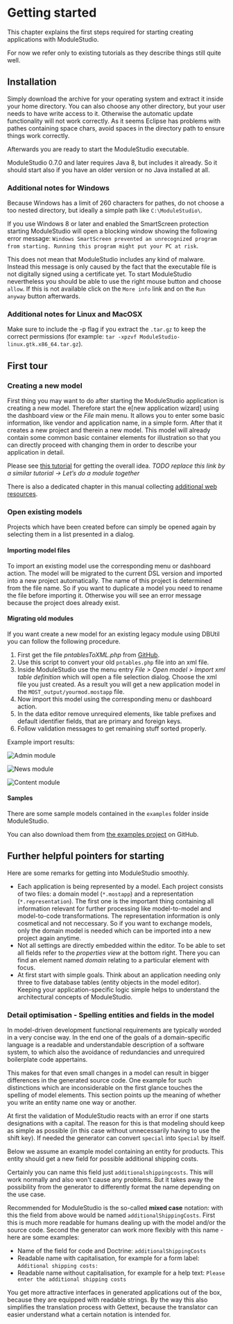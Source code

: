 # Getting started

This chapter explains the first steps required for starting creating applications with ModuleStudio.

For now we refer only to existing tutorials as they describe things still quite well.

## Installation

Simply download the archive for your operating system and extract it inside your home directory. You can also choose any other directory, but your user needs to have write access to it. Otherwise the automatic update functionality will not work correctly. As it seems Eclipse has problems with pathes containing space chars, avoid spaces in the directory path to ensure things work correctly.

Afterwards you are ready to start the ModuleStudio executable.

ModuleStudio 0.7.0 and later requires Java 8, but includes it already. So it should start also if you have an older version or no Java installed at all.

### Additional notes for Windows

Because Windows has a limit of 260 characters for pathes, do not choose a too nested directory, but ideally a simple path like `C:\ModuleStudio\`.

If you use Windows 8 or later and enabled the SmartScreen protection starting ModuleStudio will open a blocking window showing the following error message: `Windows SmartScreen prevented an unrecognized program from starting. Running this program might put your PC at risk`.

This does not mean that ModuleStudio includes any kind of malware. Instead this message is only caused by the fact that the executable file is not digitally signed using a certificate yet. To start ModuleStudio nevertheless you should be able to use the right mouse button and choose `allow`. If this is not available click on the `More info` link and on the `Run anyway` button afterwards.

### Additional notes for Linux and MacOSX

Make sure to include the -p flag if you extract the `.tar.gz` to keep the correct permissions (for example: `tar -xpzvf ModuleStudio-linux.gtk.x86_64.tar.gz`).

## First tour

### Creating a new model

First thing you may want to do after starting the ModuleStudio application is creating a new model. Therefore start the e[new application wizard] using the dashboard view or the *File* main menu. It allows you to enter some basic information, like vendor and application name, in a simple form. After that it creates a new project and therein a new model. This model will already contain some common basic container elements for illustration so that you can directly proceed with changing them in order to describe your application in detail.

Please see [this tutorial](http://modulestudio.de/en/tutorial/the-first-zikula-application-in-10-minutes.html) for getting the overall idea.
*TODO replace this link by a similar tutorial -> Let’s do a module together*

There is also a dedicated chapter in this manual collecting [additional web resources](97-Resources.md).

### Open existing models

Projects which have been created before can simply be opened again by selecting them in a list presented in a dialog. 

#### Importing model files

To import an existing model use the corresponding menu or dashboard action. The model will be migrated to the current DSL version and imported into a new project automatically. The name of this project is determined from the file name. So if you want to duplicate a model you need to rename the file before importing it. Otherwise you will see an error message because the project does already exist.

#### Migrating old modules

If you want create a new model for an existing legacy module using DBUtil you can follow the following procedure.

1. First get the file *pntablesToXML.php* from [GitHub](https://github.com/zikula/core/blob/1.4.3/tools/pntablesToXML.php).
2. Use this script to convert your old `pntables.php` file into an xml file.
3. Inside ModuleStudio use the menu entry *File > Open model > Import xml table definition* which will open a file selection dialog. Choose the xml file you just created. As a result you will get a new application model in the `MOST_output/yourmod.mostapp` file.
4. Now import this model using the corresponding menu or dashboard action.
5. In the data editor remove unrequired elements, like table prefixes and default identifier fields, that are primary and foreign keys.
6. Follow validation messages to get remaining stuff sorted properly.

Example import results:

![Admin module](images/import_admin.png "Admin module")

![News module](images/import_news.png "News module")

![Content module](images/import_content.png "Content module")

#### Samples

There are some sample models contained in the `examples` folder inside ModuleStudio.

You can also download them from [the examples project](https://github.com/Guite/MostExamples) on GitHub.

## Further helpful pointers for starting

Here are some remarks for getting into ModuleStudio smoothly.

* Each application is being represented by a model. Each project consists of two files: a domain model (`*.mostapp`) and a representation (`*.representation`). The first one is the important thing containing all information relevant for further processing like model-to-model and model-to-code transformations. The representation information is only cosmetical and not neccessary. So if you want to exchange models, only the domain model is needed which can be imported into a new project again anytime.
* Not all settings are directly embedded within the editor. To be able to set all fields refer to the *properties view* at the bottom right. There you can find an element named *domain* relating to a particular element with focus.
* At first start with simple goals. Think about an application needing only three to five database tables (entity objects in the model editor). Keeping your application-specific logic simple helps to understand the architectural concepts of ModuleStudio.

### Detail optimisation - Spelling entities and fields in the model

In model-driven development functional requirements are typically worded in a very concise way. In the end one of the goals of a domain-specific language is a readable and understandable description of a software system, to which also the avoidance of redundancies and unrequired boilerplate code appertains.

This makes for that even small changes in a model can result in bigger differences in the generated source code. One example for such distinctions which are inconsiderable on the first glance touches the spelling of model elements. This section points up the meaning of whether you write an entity name one way or another.

At first the validation of ModuleStudio reacts with an error if one starts designations with a capital. The reason for this is that modeling should keep as simple as possible (in this case without unnecessarily having to use the shift key). If needed the generator can convert `special` into `Special` by itself.

Below we assume an example model containing an entity for products. This entity should get a new field for possible additional shipping costs.

Certainly you can name this field just `additionalshippingcosts`. This will work normally and also won't cause any problems. But it takes away the possibility from the generator to differently format the name depending on the use case.

Recommended for ModuleStudio is the so-called **mixed case** notation: with this the field from above would be named `additionalShippingCosts`. First this is much more readable for humans dealing up with the model and/or the source code. Second the generator can work more flexibly with this name - here are some examples:

* Name of the field for code and Doctrine: `additionalShippingCosts`
* Readable name with capitalisation, for example for a form label: `Additional shipping costs:`
* Readable name without capitalisation, for example for a help text: `Please enter the additional shipping costs`

You get more attractive interfaces in generated applications out of the box, because they are equipped with readable strings. By the way this also simplifies the translation process with Gettext, because the translator can easier understand what a certain notation is intended for.
